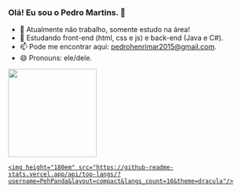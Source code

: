 ### Olá! Eu sou o Pedro Martins. 👋

- 🔭 Atualmente não trabalho, somente estudo na área!
- 🌱 Estudando front-end (html, css e js) e back-end (Java e C#).
- 📫 Pode me encontrar aqui: pedrohenrimar2015@gmail.com.
- 😄 Pronouns: ele/dele.


<div>
  <a href="https://github.com/PehPanda">
    <img height="180em" src="https://github-readme-stats.vercel.app/api?username=PehPanda&show_icons=true&theme=dark&include_all_commits=true&count_private=true"/>
    
    <img height="180em" src="https://github-readme-stats.vercel.app/api/top-langs/?username=PehPanda&layout=compact&langs_count=16&theme=dracula"/>
</div>
    
